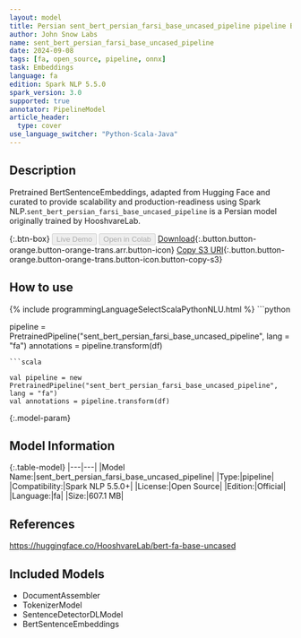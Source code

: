 ```yaml
---
layout: model
title: Persian sent_bert_persian_farsi_base_uncased_pipeline pipeline BertSentenceEmbeddings from HooshvareLab
author: John Snow Labs
name: sent_bert_persian_farsi_base_uncased_pipeline
date: 2024-09-08
tags: [fa, open_source, pipeline, onnx]
task: Embeddings
language: fa
edition: Spark NLP 5.5.0
spark_version: 3.0
supported: true
annotator: PipelineModel
article_header:
  type: cover
use_language_switcher: "Python-Scala-Java"
---
```


## Description

Pretrained BertSentenceEmbeddings, adapted from Hugging Face and curated to provide scalability and production-readiness using Spark NLP.`sent_bert_persian_farsi_base_uncased_pipeline` is a Persian model originally trained by HooshvareLab.

{:.btn-box}
<button class="button button-orange" disabled>Live Demo</button>
<button class="button button-orange" disabled>Open in Colab</button>
[Download](https://s3.amazonaws.com/auxdata.johnsnowlabs.com/public/models/sent_bert_persian_farsi_base_uncased_pipeline_fa_5.5.0_3.0_1725810253535.zip){:.button.button-orange.button-orange-trans.arr.button-icon}
[Copy S3 URI](s3://auxdata.johnsnowlabs.com/public/models/sent_bert_persian_farsi_base_uncased_pipeline_fa_5.5.0_3.0_1725810253535.zip){:.button.button-orange.button-orange-trans.button-icon.button-copy-s3}

## How to use



<div class="tabs-box" markdown="1">
{% include programmingLanguageSelectScalaPythonNLU.html %}
```python

pipeline = PretrainedPipeline("sent_bert_persian_farsi_base_uncased_pipeline", lang = "fa")
annotations =  pipeline.transform(df)   

```
```scala

val pipeline = new PretrainedPipeline("sent_bert_persian_farsi_base_uncased_pipeline", lang = "fa")
val annotations = pipeline.transform(df)

```
</div>

{:.model-param}
## Model Information

{:.table-model}
|---|---|
|Model Name:|sent_bert_persian_farsi_base_uncased_pipeline|
|Type:|pipeline|
|Compatibility:|Spark NLP 5.5.0+|
|License:|Open Source|
|Edition:|Official|
|Language:|fa|
|Size:|607.1 MB|

## References

https://huggingface.co/HooshvareLab/bert-fa-base-uncased

## Included Models

- DocumentAssembler
- TokenizerModel
- SentenceDetectorDLModel
- BertSentenceEmbeddings